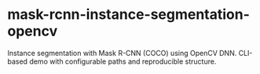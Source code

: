 # mask-rcnn-instance-segmentation-opencv
Instance segmentation with Mask R-CNN (COCO) using OpenCV DNN. CLI-based demo with configurable paths and reproducible structure.
